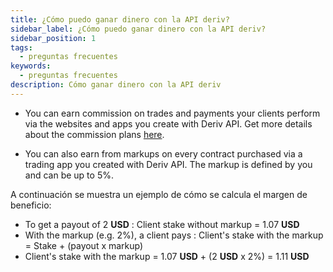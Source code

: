 ```yaml
---
title: ¿Cómo puedo ganar dinero con la API deriv?
sidebar_label: ¿Cómo puedo ganar dinero con la API deriv?
sidebar_position: 1
tags:
  - preguntas frecuentes
keywords:
  - preguntas frecuentes
description: Cómo ganar dinero con la API deriv
---
```


- You can earn commission on trades and payments your clients perform via
  the websites and apps you create with Deriv API. Get more details about the
  commission plans [here](https://deriv.com/partners/affiliate-ib).

- You can also earn from markups on every contract purchased via a trading
  app you created with Deriv API. The markup is defined by you and can be up
  to 5%.

A continuación se muestra un ejemplo de cómo se calcula el margen de beneficio:

- To get a payout of 2 **USD** : Client stake without markup = 1.07 **USD**
- With the markup (e.g. 2%), a client pays : Client's stake with the markup =
  Stake + (payout x markup)
- Client's stake with the markup = 1.07 **USD** + (2 **USD** x 2%) = 1.11 **USD**
